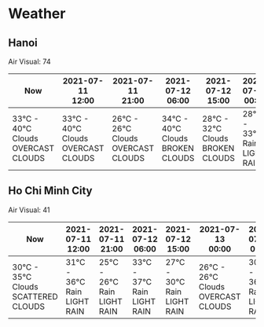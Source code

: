 # Weather

## Hanoi

Air Visual: 74

<table>

<thead>

<tr>

<th>Now</th>

<th>
<div>2021-07-11</div>
<div>12:00</div>
</th>
<th>
<div>2021-07-11</div>
<div>21:00</div>
</th>
<th>
<div>2021-07-12</div>
<div>06:00</div>
</th>
<th>
<div>2021-07-12</div>
<div>15:00</div>
</th>
<th>
<div>2021-07-13</div>
<div>00:00</div>
</th>
<th>
<div>2021-07-13</div>
<div>09:00</div>
</th>

</tr>

</thead>

<tbody>

<tr>

<td width="14.2%">
<div>33°C - 40°C</div>
<div>Clouds</div>
<div>OVERCAST CLOUDS</div>
</td>

<td width="14.2%">
<div>33°C - 40°C</div>
<div>Clouds</div>
<div>OVERCAST CLOUDS</div>
</td>
<td width="14.2%">
<div>26°C - 26°C</div>
<div>Clouds</div>
<div>OVERCAST CLOUDS</div>
</td>
<td width="14.2%">
<div>34°C - 40°C</div>
<div>Clouds</div>
<div>BROKEN CLOUDS</div>
</td>
<td width="14.2%">
<div>28°C - 32°C</div>
<div>Clouds</div>
<div>BROKEN CLOUDS</div>
</td>
<td width="14.2%">
<div>28°C - 33°C</div>
<div>Rain</div>
<div>LIGHT RAIN</div>
</td>
<td width="14.2%">
<div>33°C - 40°C</div>
<div>Clouds</div>
<div>OVERCAST CLOUDS</div>
</td>

</tr>

</tbody>

</table>

## Ho Chi Minh City

Air Visual: 41

<table>

<thead>

<tr>

<th>Now</th>

<th>
<div>2021-07-11</div>
<div>12:00</div>
</th>
<th>
<div>2021-07-11</div>
<div>21:00</div>
</th>
<th>
<div>2021-07-12</div>
<div>06:00</div>
</th>
<th>
<div>2021-07-12</div>
<div>15:00</div>
</th>
<th>
<div>2021-07-13</div>
<div>00:00</div>
</th>
<th>
<div>2021-07-13</div>
<div>09:00</div>
</th>

</tr>

</thead>

<tbody>

<tr>

<td width="14.2%">
<div>30°C - 35°C</div>
<div>Clouds</div>
<div>SCATTERED CLOUDS</div>
</td>

<td width="14.2%">
<div>31°C - 36°C</div>
<div>Rain</div>
<div>LIGHT RAIN</div>
</td>
<td width="14.2%">
<div>25°C - 26°C</div>
<div>Rain</div>
<div>LIGHT RAIN</div>
</td>
<td width="14.2%">
<div>33°C - 37°C</div>
<div>Rain</div>
<div>LIGHT RAIN</div>
</td>
<td width="14.2%">
<div>27°C - 30°C</div>
<div>Rain</div>
<div>LIGHT RAIN</div>
</td>
<td width="14.2%">
<div>26°C - 26°C</div>
<div>Clouds</div>
<div>OVERCAST CLOUDS</div>
</td>
<td width="14.2%">
<div>30°C - 36°C</div>
<div>Rain</div>
<div>LIGHT RAIN</div>
</td>

</tr>

</tbody>

</table>
